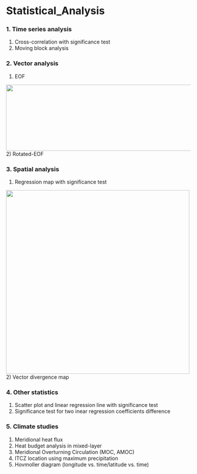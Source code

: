 # Statistical_Analysis

### 1. Time series analysis
1) Cross-correlation with significance test
2) Moving block analysis

### 2. Vector analysis
1) EOF
<img src="https://user-images.githubusercontent.com/40853572/102780708-bd6e0380-43d9-11eb-9fc4-81b612842984.png" width="550" height="180">
2) Rotated-EOF 

### 3. Spatial analysis
1) Regression map with significance test
<img src="https://user-images.githubusercontent.com/40853572/102780178-d6c28000-43d8-11eb-93d0-c20cce088f15.png" width="500" height="500">
2) Vector divergence map

### 4. Other statistics
1) Scatter plot and linear regression line with significance test
2) Significance test for two inear regression coefficients difference

### 5. Climate studies
1) Meridional heat flux
2) Heat budget analysis in mixed-layer
3) Meridional Overturning Circulation (MOC, AMOC)
4) ITCZ location using maximum precipitation
5) Hovmoller diagram (longitude vs. time/latitude vs. time)
